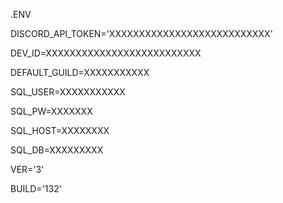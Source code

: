 .ENV

DISCORD_API_TOKEN='XXXXXXXXXXXXXXXXXXXXXXXXXXX'

DEV_ID=XXXXXXXXXXXXXXXXXXXXXXXXXX

DEFAULT_GUILD=XXXXXXXXXXX

SQL_USER=XXXXXXXXXXX

SQL_PW=XXXXXXX

SQL_HOST=XXXXXXXX

SQL_DB=XXXXXXXXX

VER='3'

BUILD='132'
